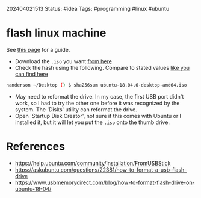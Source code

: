 202404021513
Status: #idea
Tags: #programming #linux #ubuntu 

# flash linux machine
See [this page](https://help.ubuntu.com/community/Installation/FromUSBStick) for a guide.

- Download the `.iso` you want [from here](https://ubuntu.com/download/desktop)
- Check the hash using the following. Compare to stated values [like you can find here](http://releases.ubuntu.com/bionic/SHA256SUMS)
```bash
nanderson ~/Desktop () $ sha256sum ubuntu-18.04.6-desktop-amd64.iso 
```
- May need to reformat the drive. In my case, the first USB port didn't work, so I had to try the other one before it was recognized by the system. The 'Disks' utility can reformat the drive.
- Open 'Startup Disk Creator', not sure if this comes with Ubuntu or I installed it, but it will let you put the `.iso` onto the thumb drive.


# References
- https://help.ubuntu.com/community/Installation/FromUSBStick
- https://askubuntu.com/questions/22381/how-to-format-a-usb-flash-drive
- https://www.usbmemorydirect.com/blog/how-to-format-flash-drive-on-ubuntu-18-04/
